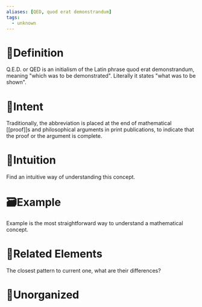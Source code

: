 ```yaml
---
aliases: [QED, quod erat demonstrandum]
tags:
  - unknown
---
```


# 📝Definition
Q.E.D. or QED is an initialism of the Latin phrase quod erat demonstrandum, meaning "which was to be demonstrated". Literally it states "what was to be shown".

# 🎯Intent
Traditionally, the abbreviation is placed at the end of mathematical [[proof]]s and philosophical arguments in print publications, to indicate that the proof or the argument is complete.

# 🧠Intuition
Find an intuitive way of understanding this concept.

# 🗃Example
Example is the most straightforward way to understand a mathematical concept.

# 🌱Related Elements
The closest pattern to current one, what are their differences?


# 🍂Unorganized